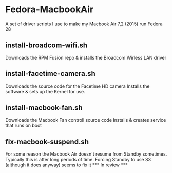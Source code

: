# Fedora-MacbookAir
A set of driver scripts I use to make my Macbook Air 7,2 (2015) run Fedora 28

## install-broadcom-wifi.sh
Downloads the RPM Fusion repo & installs the Broadcom Wirless LAN driver

## install-facetime-camera.sh
Downloads the source code for the Facetime HD camera
Installs the software & sets up the Kernel for use.

## install-macbook-fan.sh
Downloads the Macbook Fan controll source code
Installs & creates service that runs on boot

## fix-macbook-suspend.sh
For some reason the Macbook Air doesn't resume from Standby sometimes.
Typically this is after long periods of time.
Forcing Standby to use S3 (although it does anyway) seems to fix it
*** In review ***
